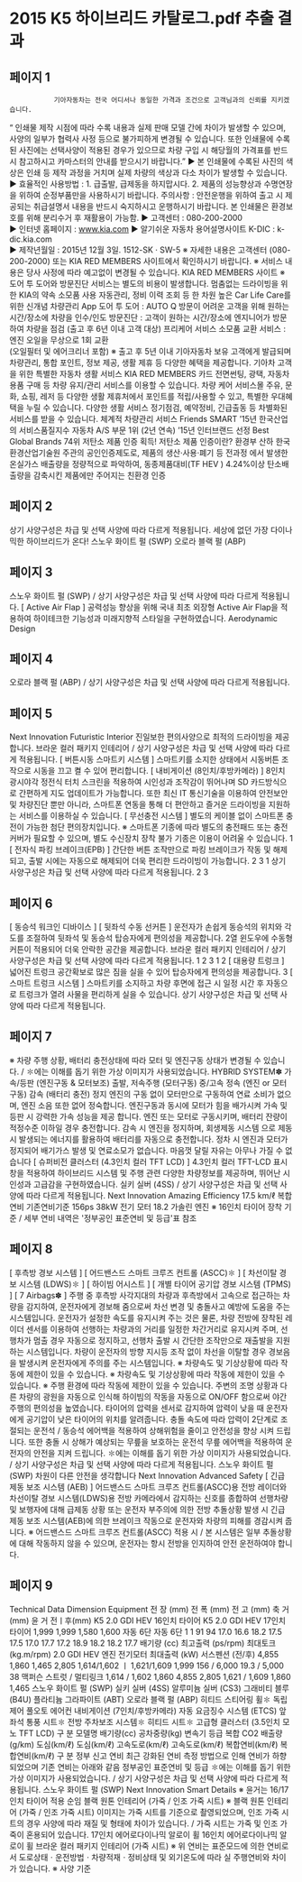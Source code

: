 # 2015 K5 하이브리드 카탈로그.pdf 추출 결과

## 페이지 1

               기아자동차는 전국 어디서나 동일한 가격과 조건으로 고객님과의 신뢰를 지키겠습니다.
 “ 인쇄물 제작 시점에 따라 수록 내용과 실제 판매 모델 간에 차이가 발생할 수 있으며, 사양의 일부가 협력사 사정 등으로 불가피하게 변경될 수 있습니다. 
   또한 인쇄물에 수록된 사진에는 선택사양이 적용된 경우가 있으므로 차량 구입 시 해당월의 가격표를 반드시 참고하시고 카마스터의 안내를 받으시기 바랍니다.”
▶ 본 인쇄물에 수록된 사진의 색상은 인쇄 등 제작 과정을 거치며 실제 차량의 색상과 다소 차이가 발생할 수 있습니다.    
▶ 효율적인 사용방법 : 1. 급출발, 급제동을 하지맙시다.   2. 제품의 성능향상과 수명연장을 위하여 순정부품만을 사용하시기 바랍니다.
    주의사항 : 안전운행을 위하여 출고 시 제공되는 취급설명서 내용을 반드시 숙지하시고 운행하시기 바랍니다.
    본 인쇄물은 환경보호를 위해 분리수거 후 재활용이 가능함.
▶ 고객센터 : 080-200-2000  
▶ 인터넷 홈페이지 : www.kia.com            ▶ 알기쉬운 자동차 용어설명사이트 K-DIC : k-dic.kia.com          
▶ 제작년월일 : 2015년 12월 3일.   1512-SK · SW-5
※ 자세한 내용은 고객센터 (080-200-2000) 또는 KIA RED MEMBERS 사이트에서 확인하시기 바랍니다.   ※ 서비스 내용은 당사 사정에 따라 예고없이 변경될 수 있습니다.
KIA RED MEMBERS 사이트
※ 도어 투 도어와 방문진단 서비스는 별도의 비용이 발생합니다.
멈춤없는 드라이빙을 위한 KIA의 약속
소모품 사용 자동관리, 정비
이력 조회 등 한 차원 높은 
Car Life Care를 위한 신개념 
차량관리 App
도어 투 도어 : AUTO Q 방문이 
어려운 고객을 위해 원하는 
시간/장소에 차량을 인수/인도
방문진단 : 고객이 원하는 
시간/장소에 엔지니어가 방문
하여 차량을 점검
(출고 후 6년 이내 고객 대상)
프리케어 서비스
소모품 교환 서비스 : 
엔진 오일을 무상으로 1회 교환  
(오일필터 및 에어크리너 포함)
※ 출고 후 5년 이내
기아자동차 보유 고객에게 발급되며 
차량관리, 통합 포인트, 정보 제공, 
생활 제휴 등 다양한 혜택을 
제공합니다.
기아차 고객을 위한 특별한 자동차 생활 서비스
KIA RED MEMBERS 카드
전면썬팅, 광택, 자동차 용품 
구매 등 차량 유지/관리 서비스를 
이용할 수 있습니다.
차량 케어 서비스몰
주유, 문화, 쇼핑, 레저 등 다양한 
생활 제휴처에서 포인트를 
적립/사용할 수 있고, 특별한 
우대혜택을  누릴 수 있습니다.
다양한 생활 서비스
정기점검, 예약정비, 긴급출동 등 
차별화된 서비스를 받을 수 
있습니다.
체계적 차량관리 서비스
Friends
SMART
’15년 한국산업의 서비스품질지수
자동차 A/S 부문 1위 (2년 연속)
’15년 인터브랜드 선정
Best Global Brands 74위
저탄소 제품 인증 획득!
저탄소 제품 인증이란?   환경부 산하 한국환경산업기술원 
주관의 공인인증제도로, 제품의 생산·사용·폐기 등 전과정
에서 발생한 온실가스 배출량을 정량적으로 파악하여, 
동종제품대비(TF HEV ) 4.24%이상 탄소배출량을 감축시킨 
제품에만 주어지는 친환경 인증


## 페이지 2

상기 사양구성은 차급 및 선택 사양에 따라 다르게 적용됩니다.
세상에 없던 
       가장 다이나믹한 하이브리드가 온다!
스노우 화이트 펄 (SWP)
오로라 블랙 펄 (ABP)


## 페이지 3

스노우 화이트 펄 (SWP) / 상기 사양구성은 차급 및 선택 사양에 따라 다르게 적용됩니다.
[ Active Air Flap ]
공력성능 향상을 위해 국내 최초 외장형 Active Air Flap을 적용하여
하이테크한 기능성과 미래지향적 스타일을 구현하였습니다.
Aerodynamic Design


## 페이지 4

오로라 블랙 펄 (ABP) / 상기 사양구성은 차급 및 선택 사양에 따라 다르게 적용됩니다.


## 페이지 5

 Next Innovation
Futuristic Interior
진일보한 편의사양으로 최적의 드라이빙을 제공합니다.
브라운 컬러 패키지 인테리어 / 상기 사양구성은 차급 및 선택 사양에 따라 다르게 적용됩니다.
[ 버튼시동 스마트키 시스템 ]
스마트키를 소지한 상태에서 시동버튼 조작으로 
시동을 끄고 켤 수 있어 편리합니다.
[ 내비게이션              (8인치/후방카메라) ]
8인치 광시야각 정전식 터치 스크린을 적용하여 시인성과 조작감이 
뛰어나며 SD 카드방식으로 간편하게 지도 업데이트가 가능합니다.
또한 최신 IT 통신기술을 이용하여 안전보안 및 차량진단 뿐만 아니라,
스마트폰 연동을 통해 더 편안하고 즐거운 드라이빙을 지원하는
               서비스를 이용하실 수 있습니다.
[ 무선충전 시스템 ]
별도의 케이블 없이 스마트폰 충전이 가능한 첨단 편의장치입니다.
※ 스마트폰 기종에 따라 별도의 충전패드 또는 충전커버가 필요할 수 있으며, 
    별도 수신장치 장착 불가 기종은 이용이 어려울 수 있습니다.
1
[ 전자식 파킹 브레이크(EPB) ]
간단한 버튼 조작만으로 파킹 브레이크가 작동 및 해제되고, 
출발 시에는 자동으로 해제되어 더욱 편리한 드라이빙이 가능합니다.
2
3
1
상기 사양구성은 차급 및 선택 사양에 따라 다르게 적용됩니다.
2
3


## 페이지 6

[ 동승석 워크인 디바이스 ]
[ 뒷좌석 수동 선커튼 ]
운전자가 손쉽게 동승석의 위치와 각도를 조절하여 뒷좌석 및 
동승석 탑승자에게 편의성을 제공합니다.
2열 윈도우에 수동형 커튼이 적용되어 더욱 안락한 공간을 제공합니다.
브라운 컬러 패키지 인테리어 / 상기 사양구성은 차급 및 선택 사양에 따라 다르게 적용됩니다.
1
2
3
1
2
[ 대용량 트렁크 ]
넓어진 트렁크 공간확보로 많은 짐을 실을 수 있어
탑승자에게 편의성을 제공합니다.
3
[ 스마트 트렁크 시스템 ]
스마트키를 소지하고 차량 후면에 접근 시 일정 시간 후 
자동으로 트렁크가 열려 사물을 편리하게 실을 수 있습니다.
상기 사양구성은 차급 및 선택 사양에 따라 다르게 적용됩니다.


## 페이지 7

※ 차량 주행 상황, 배터리 충전상태에 따라 모터 및 엔진구동 상태가 변경될 수 있습니다. / ✽에는 이해를 돕기 위한 가상 이미지가 사용되었습니다.
HYBRID SYSTEM✽
가속/등판 (엔진구동 & 모터보조)
출발, 저속주행 (모터구동)
중/고속 정속 (엔진 or 모터구동)
감속 (배터리 충전)
정지
엔진의 구동 없이 모터만으로 구동하여 
연료 소비가 없으며, 엔진 소음 또한 없어 
정숙합니다.
엔진구동과 동시에 모터가 힘을 배가시켜 
가속 및 등판 시 강력한 가속 성능을 제공 
합니다.
엔진 또는 모터로 구동시키며, 배터리 
잔량이 적정수준 이하일 경우 충전합니다.
감속 시 엔진을 정지하며, 회생제동 시스템 
으로 제동 시 발생되는 에너지를 활용하여 
배터리를 자동으로 충전합니다.
정차 시 엔진과 모터가 정지되어 배기가스 
발생 및 연료소모가 없습니다.
마음껏 달릴 자유는 아무나 가질 수 없습니다
[ 슈퍼비전 클러스터 (4.3인치 컬러 TFT LCD) ]
4.3인치 컬러 TFT-LCD 표시창을 적용하여 하이브리드 시스템 및 주행 관련 
다양한 차량정보를 제공하며, 뛰어난 시인성과 고급감을 구현하였습니다.
실키 실버 (4SS) / 상기 사양구성은 차급 및 선택 사양에 따라 다르게 적용됩니다.
 Next Innovation
Amazing Efficiency
17.5
km/ℓ
복합연비
기존연비기준
156ps 38kW
전기
모터
18.2
가솔린
엔진
※ 16인치 타이어 장착 기준 / 
    세부 연비 내역은 '정부공인 표준연비 및 등급'표 참조


## 페이지 8

[ 후측방 경보 시스템 ]
[ 어드밴스드 스마트 크루즈 컨트롤 (ASCC)✽ ]
[ 차선이탈 경보 시스템 (LDWS)✽ ]
[ 하이빔 어시스트 ]
[ 개별 타이어 공기압 경보 시스템 (TPMS) ]
[ 7 Airbags✽ ]
주행 중 후측방 사각지대의 차량과 후측방에서 고속으로 접근하는 차량을 감지하여, 
운전자에게 경보해 줌으로써 차선 변경 및 충돌사고 예방에 도움을 주는 시스템입니다.
운전자가 설정한 속도를 유지시켜 주는 것은 물론, 차량 전방에 장착된 레이더 센서를 
이용하여 선행하는 차량과의 거리를 일정한 차간거리로 유지시켜 주며, 선행차가 멈출 경우 
자동으로 정지하고, 선행차 출발 시 간단한 조작만으로 재출발을 지원하는 시스템입니다.
차량이 운전자의 방향 지시등 조작 없이 차선을 이탈할 경우 경보음을 발생시켜 
운전자에게 주의를 주는 시스템입니다. 
※ 차량속도 및 기상상황에 따라 작동에 제한이 있을 수 있습니다.
※ 차랑속도 및 기상상황에 따라 작동에 제한이 있을 수 있습니다.
※ 주행 환경에 따라 작동에 제한이 있을 수 있습니다.
주변의 조명 상황과 다른 차량의 광원을 자동으로 인식해 하이빔의 작동을 
자동으로 ON/OFF 함으로써 야간 주행의 편의성을 높였습니다.
타이어의 압력을 센서로 감지하여 압력이 낮을 때 
운전자에게 공기압이 낮은 타이어의 위치를 알려줍니다.
충돌 속도에 따라 압력이 2단계로 조절되는 운전석 / 동승석 에어백을 적용하여 상해위험을 줄이고 안전성을 
향상 시켜 드립니다. 또한 충돌 시 상해가 예상되는 무릎을 보호하는 운전석 무릎 에어백을 적용하여 운전자의 
안전을 지켜 드립니다.
✽에는 이해를 돕기 위한 가상 이미지가 사용되었습니다. / 상기 사양구성은 차급 및 선택 사양에 따라 다르게 적용됩니다.
스노우 화이트 펄 (SWP)
차원이 다른 안전을 생각합니다
 Next Innovation
Advanced Safety
[ 긴급 제동 보조 시스템 (AEB) ]
어드밴스드 스마트 크루즈 컨트롤(ASCC)용 전방 레이더와 차선이탈 경보 시스템(LDWS)용 전방 카메라에서  감지하는 신호를 종합하여 
선행차량 및 보행자에 대해 급제동 상황 또는 운전자 부주의에 의한 전방 추돌상황 발생 시 
긴급 제동 보조 시스템(AEB)에 의한 브레이크 작동으로 운전자와 차량의 피해를 경감시켜 줍니다.
※ 어드밴스드 스마트 크루즈 컨트롤(ASCC) 적용 시 / 본 시스템은 일부 추돌상황에 대해 작동하지 않을 수 있으며, 
    운전자는 항시 전방을 인지하여 안전 운전하여야 합니다.


## 페이지 9

Technical Data
Dimension
Equipment
전  장                                           (mm)
전  폭                                           (mm)
전  고                                           (mm)
축  거                                           (mm)
윤  거                                   전ㅣ후(mm)
K5 2.0 GDI HEV 16인치 타이어
K5 2.0 GDI HEV 17인치 타이어
1,999
1,999
1,580
1,600
자동 6단
자동 6단
1
1
91
94
17.0
16.6
18.2
17.5
17.5
17.0
17.7
17.2
18.9
18.2
18.2
17.7
배기량                (cc)
최고출력      (ps/rpm)
최대토크    (kg.m/rpm)
2.0 GDI HEV 엔진
전기모터 최대출력                                   (kW)
서스펜션                                              (전/후)
4,855
1,860
1,465
2,805
1,614/1,602  ㅣ  1,621/1,609
1,999
156 / 6,000
19.3 / 5,000
38
맥퍼슨 스트럿 / 멀티링크
1,614 / 1,602
1,860
4,855
2,805
1,621 / 1,609
1,860
1,465
스노우 화이트 펄 (SWP)
실키 실버 (4SS)
알루미늄 실버 (CS3)
그래비티 블루 (B4U)
플라티늄 그라파이트 (ABT)
오로라 블랙 펄 (ABP)
히티드 스티어링 휠✽
독립제어 풀오토 에어컨
내비게이션 (7인치/후방카메라)
자동 요금징수 시스템 (ETCS)
앞좌석 통풍 시트✽
전방 주차보조 시스템✽
히티드 시트✽
고급형 클러스터 (3.5인치 모노 TFT LCD)
구                  분
모델명
배기량(cc)
공차중량(kg)
변속기
등급
복합 CO2 배출량
(g/km)
도심(km/ℓ)
도심(km/ℓ)
고속도로(km/ℓ)
고속도로(km/ℓ)
복합연비(km/ℓ)
복합연비(km/ℓ)
구                  분
정부 신고 연비
최근 강화된 연비 측정 방법으로 인해
연비가 하향되었으며 기존 연비는 아래와 같음
정부공인 표준연비 및 등급
✽에는 이해를 돕기 위한 가상 이미지가 사용되었습니다. / 상기 사양구성은 차급 및 선택 사양에 따라 다르게 적용됩니다.
스노우 화이트 펄 (SWP) 
 Next Innovation
Smart Details
※ 윤거는 16/17인치 타이어 적용 순임
블랙 원톤 인테리어 (가죽 / 인조 가죽 시트)
※ 블랙 원톤 인테리어 (가죽 / 인조 가죽 시트) 이미지는 가죽 시트를 기준으로 촬영되었으며, 인조 가죽 시트의 경우 사양에 따라 재질 및 형태에 차이가 있습니다. / 가죽 시트는 가죽 및 인조 가죽이 혼용되어 있습니다.
17인치 에어로다이나믹
알로이 휠
16인치 에어로다이나믹 
알로이 휠
브라운 컬러 패키지 인테리어 (가죽 시트)
※ 위 연비는 표준모드에 의한 연비로서 도로상태ㆍ운전방법ㆍ차량적재ㆍ정비상태 및 외기온도에 따라 실 주행연비와 차이가 있습니다.
※             사양 기준


